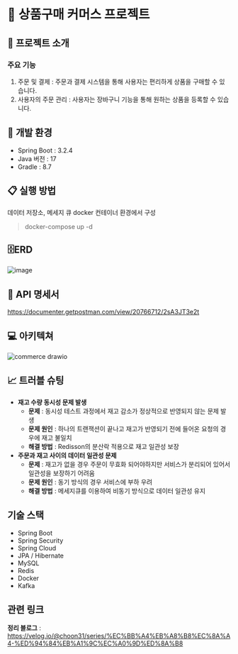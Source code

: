 # 🔖 상품구매 커머스 프로젝트
##  📓 프로젝트 소개

### 주요 기능
1. 주문 및 결제 : 주문과 결제 시스템을 통해 사용자는 편리하게 상품을 구매할 수 있습니다.
2. 사용자의 주문 관리 : 사용자는 장바구니 기능을 통해 원하는 상품을 등록할 수 있습니다.
## 🔎 개발 환경
* Spring Boot : 3.2.4
* Java 버전 : 17
* Gradle : 8.7
## 📋 실행 방법
데이터 저장소, 메세지 큐 docker 컨테이너 환경에서 구성
> docker-compose up -d 
## 🗄️ERD
![image](https://github.com/chkang13/commerce_project/assets/34392347/a839ef3e-6378-4ca4-a505-ceb81a9200e2)
## 📄 API 명세서
https://documenter.getpostman.com/view/20766712/2sA3JT3e2t
## 💻 아키텍쳐
![commerce drawio](https://github.com/chkang13/commerce_project/assets/34392347/5b11c266-6833-42d0-922c-6251402a1934)
## 📈 트러블 슈팅
* **재고 수량 동시성 문제 발생**
  * **문제** : 동시성 테스트 과정에서 재고 감소가 정상적으로 반영되지 않는 문제 발생
  * **문제 원인** : 하나의 트랜잭션이 끝나고 재고가 반영되기 전에 들어온 요청의 경우에 재고 불일치 
  * **해결 방법** : Redisson의 분산락 적용으로 재고 일관성 보장
* **주문과 재고 사이의 데이터 일관성 문제**
  * **문제** : 재고가 없을 경우 주문이 무효화 되어야하지만 서비스가 분리되어 있어서 일관성을 보장하기 어려움
  * **문제 원인** : 동기 방식의 경우 서비스에 부하 우려
  * **해결 방법** : 메세지큐를 이용하여 비동기 방식으로 데이터 일관성 유지
## 기술 스택
* Spring Boot
* Spring Security
* Spring Cloud
* JPA / Hibernate
* MySQL
* Redis
* Docker
* Kafka
## 관련 링크
**정리 블로그** : https://velog.io/@choon31/series/%EC%BB%A4%EB%A8%B8%EC%8A%A4-%ED%94%84%EB%A1%9C%EC%A0%9D%ED%8A%B8
